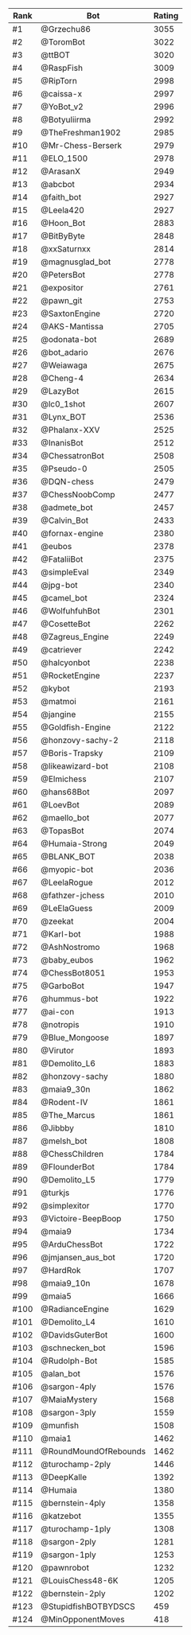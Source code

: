 Rank|Bot|Rating
---|---|---
#1|@Grzechu86|3055
#2|@ToromBot|3022
#3|@ttBOT|3020
#4|@RaspFish|3009
#5|@RipTorn|2998
#6|@caissa-x|2997
#7|@YoBot_v2|2996
#8|@Botyuliirma|2992
#9|@TheFreshman1902|2985
#10|@Mr-Chess-Berserk|2979
#11|@ELO_1500|2978
#12|@ArasanX|2949
#13|@abcbot|2934
#14|@faith_bot|2927
#15|@Leela420|2927
#16|@Hoon_Bot|2883
#17|@BitByByte|2848
#18|@xxSaturnxx|2814
#19|@magnusglad_bot|2778
#20|@PetersBot|2778
#21|@expositor|2761
#22|@pawn_git|2753
#23|@SaxtonEngine|2720
#24|@AKS-Mantissa|2705
#25|@odonata-bot|2689
#26|@bot_adario|2676
#27|@Weiawaga|2675
#28|@Cheng-4|2634
#29|@LazyBot|2615
#30|@lc0_1shot|2607
#31|@Lynx_BOT|2536
#32|@Phalanx-XXV|2525
#33|@InanisBot|2512
#34|@ChessatronBot|2508
#35|@Pseudo-0|2505
#36|@DQN-chess|2479
#37|@ChessNoobComp|2477
#38|@admete_bot|2457
#39|@Calvin_Bot|2433
#40|@fornax-engine|2380
#41|@eubos|2378
#42|@FataliiBot|2375
#43|@simpleEval|2349
#44|@jpg-bot|2340
#45|@camel_bot|2324
#46|@WolfuhfuhBot|2301
#47|@CosetteBot|2262
#48|@Zagreus_Engine|2249
#49|@catriever|2242
#50|@halcyonbot|2238
#51|@RocketEngine|2237
#52|@kybot|2193
#53|@matmoi|2161
#54|@jangine|2155
#55|@Goldfish-Engine|2122
#56|@honzovy-sachy-2|2118
#57|@Boris-Trapsky|2109
#58|@likeawizard-bot|2108
#59|@Elmichess|2107
#60|@hans68Bot|2097
#61|@LoevBot|2089
#62|@maello_bot|2077
#63|@TopasBot|2074
#64|@Humaia-Strong|2049
#65|@BLANK_BOT|2038
#66|@myopic-bot|2036
#67|@LeelaRogue|2012
#68|@fathzer-jchess|2010
#69|@LeElaGuess|2009
#70|@zeekat|2004
#71|@Karl-bot|1988
#72|@AshNostromo|1968
#73|@baby_eubos|1962
#74|@ChessBot8051|1953
#75|@GarboBot|1947
#76|@hummus-bot|1922
#77|@ai-con|1913
#78|@notropis|1910
#79|@Blue_Mongoose|1897
#80|@Virutor|1893
#81|@Demolito_L6|1883
#82|@honzovy-sachy|1880
#83|@maia9_30n|1862
#84|@Rodent-IV|1861
#85|@The_Marcus|1861
#86|@Jibbby|1810
#87|@melsh_bot|1808
#88|@ChessChildren|1784
#89|@FlounderBot|1784
#90|@Demolito_L5|1779
#91|@turkjs|1776
#92|@simplexitor|1770
#93|@Victoire-BeepBoop|1750
#94|@maia9|1734
#95|@ArduChessBot|1722
#96|@jmjansen_aus_bot|1720
#97|@HardRok|1707
#98|@maia9_10n|1678
#99|@maia5|1666
#100|@RadianceEngine|1629
#101|@Demolito_L4|1610
#102|@DavidsGuterBot|1600
#103|@schnecken_bot|1596
#104|@Rudolph-Bot|1585
#105|@alan_bot|1576
#106|@sargon-4ply|1576
#107|@MaiaMystery|1568
#108|@sargon-3ply|1559
#109|@munfish|1508
#110|@maia1|1462
#111|@RoundMoundOfRebounds|1462
#112|@turochamp-2ply|1446
#113|@DeepKalle|1392
#114|@Humaia|1380
#115|@bernstein-4ply|1358
#116|@katzebot|1355
#117|@turochamp-1ply|1308
#118|@sargon-2ply|1281
#119|@sargon-1ply|1253
#120|@pawnrobot|1232
#121|@LouisChess48-6K|1205
#122|@bernstein-2ply|1202
#123|@StupidfishBOTBYDSCS|459
#124|@MinOpponentMoves|418
